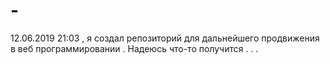# -
12.06.2019 21:03 , я создал репозиторий для дальнейшего продвижения в веб программировании . Надеюсь что-то получится . . .
